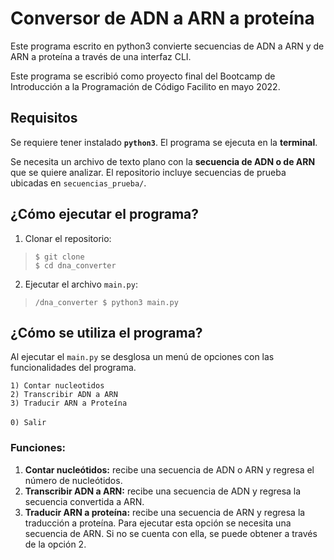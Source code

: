 # Conversor de ADN a ARN a proteína #

Este programa escrito en python3 convierte secuencias de ADN a ARN y de ARN a proteína a través de una interfaz CLI. 

Este programa se escribió como proyecto final del Bootcamp de Introducción a la Programación de Código Facilito en mayo 2022.

## Requisitos ##

Se requiere tener instalado **`python3`**. El programa se ejecuta en la **terminal**.

Se necesita un archivo de texto plano con la **secuencia de ADN o de ARN** que se quiere analizar. El repositorio incluye secuencias de prueba ubicadas en `secuencias_prueba/`.

## ¿Cómo ejecutar el programa? ##

1. Clonar el repositorio:
> `$ git clone ` \
> `$ cd dna_converter`
2. Ejecutar el archivo `main.py`:
> `/dna_converter $ python3 main.py`

## ¿Cómo se utiliza el programa? ##

Al ejecutar el `main.py` se desglosa un menú de opciones con las funcionalidades del programa. 

`1) Contar nucleotidos`\
`2) Transcribir ADN a ARN`\
`3) Traducir ARN a Proteína`\
\
`0) Salir`

### Funciones: ###
1. **Contar nucleótidos:** recibe una secuencia de ADN o ARN y regresa el número de nucleótidos. 
2. **Transcribir ADN a ARN:** recibe una secuencia de ADN y regresa la secuencia convertida a ARN.
3. **Traducir ARN a proteína:** recibe una secuencia de ARN y regresa la traducción a proteína. Para ejecutar esta opción se necesita una secuencia de ARN. Si no se cuenta con ella, se puede obtener a través de la opción 2.
